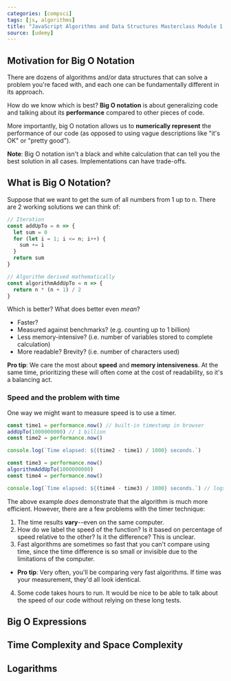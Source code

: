 ```yaml
---
categories: [compsci]
tags: [js, algorithms]
title: "JavaScript Algorithms and Data Structures Masterclass Module 1: Big O Notation"
source: [udemy]
---
```


## Motivation for Big O Notation

There are dozens of algorithms and/or data structures that can solve a problem you're faced with, and each one can be fundamentally different in its approach.

How do we know which is best? **Big O notation** is about generalizing code and talking about its **performance** compared to other pieces of code.

More importantly, big O notation allows us to **numerically represent** the performance of our code (as opposed to using vague descriptions like "it's OK" or "pretty good").

**Note**: Big O notation isn't a black and white calculation that can tell you the best solution in all cases. Implementations can have trade-offs.

## What is Big O Notation?

Suppose that we want to get the sum of all numbers from 1 up to n. There are 2 working solutions we can think of:

```js
// Iteration
const addUpTo = n => {
  let sum = 0
  for (let i = 1; i <= n; i++) {
    sum += i
  }
  return sum
}

// Algorithm derived mathematically
const algorithmAddUpTo = n => {
  return n * (n + 1) / 2
}
```

Which is better? What does better even *mean*?
* Faster?
* Measured against benchmarks? (e.g. counting up to 1 billion)
* Less memory-intensive? (i.e. number of variables stored to complete calculation)
* More readable? Brevity? (i.e. number of characters used)

**Pro tip**: We care the most about **speed** and **memory intensiveness**. At the same time, prioritizing these will often come at the cost of readability, so it's a balancing act.

### Speed and the problem with time

One way we might want to measure speed is to use a timer.

```js
const time1 = performance.now() // built-in timestamp in browser
addUpTo(1000000000) // 1 billion
const time2 = performance.now()

console.log(`Time elapsed: ${(time2 - time1) / 1000} seconds.`)

const time3 = performance.now()
algorithmAddUpTo(1000000000)
const time4 = performance.now()

console.log(`Time elapsed: ${(time4 - time3) / 1000} seconds.`) // logs MUCH less
```

The above example *does* demonstrate that the algorithm is much more efficient. However, there are a few problems with the timer technique:
1. The time results **vary**--even on the same computer.
2. How do we label the speed of the function? Is it based on percentage of speed relative to the other? Is it the difference? This is unclear.
3. Fast algorithms are sometimes so fast that you can't compare using time, since the time difference is so small or invisible due to the limitations of the computer.
  * **Pro tip**: Very often, you'll be comparing very fast algorithms. If time was your measurement, they'd all look identical.
4. Some code takes hours to run. It would be nice to be able to talk about the speed of our code without relying on these long tests.

## Big O Expressions

## Time Complexity and Space Complexity

## Logarithms
